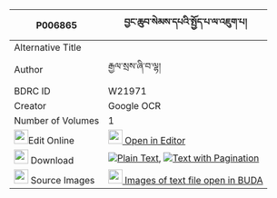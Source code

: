 |P006865|བྱང་ཆུབ་སེམས་དཔའི་སྤྱོད་པ་ལ་འཇུག་པ། 
| --- | --- 
|Alternative Title |
|Author| རྒྱལ་སྲས་ཞི་བ་ལྷ།
|BDRC ID | W21971
|Creator | Google OCR
|Number of Volumes| 1
|<img width="25" src="https://img.icons8.com/color/25/000000/edit-property.png">Edit Online| [<img width="25" src="https://avatars.githubusercontent.com/u/45091458?s=200&v=4"> Open in Editor](http://editor.openpecha.org/P006865)
|<img width="25" src="https://img.icons8.com/fluent/48/000000/download-2.png"/>  Download | [![](https://img.icons8.com/color/20/000000/txt.png)Plain Text](https://github.com/Openpecha/P006865/releases/download/v1/changchub_sempa_i_chopa_la_juk_plain_P006865.zip), [![](https://img.icons8.com/color/20/000000/txt.png)Text with Pagination](https://github.com/Openpecha/P006865/releases/download/v1/changchub_sempa_i_chopa_la_juk_pages_P006865.zip)
|<img width="25" src="https://img.icons8.com/plasticine/100/000000/pictures-folder.png"/>  Source Images | [<img width="25" src="https://library.bdrc.io/icons/BUDA-small.svg"> Images of text file open in BUDA](https://library.bdrc.io/show/bdr:W21971)